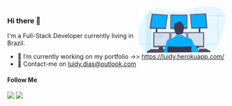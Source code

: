 <img width="40%" align="right" src="programming.svg"/>

### Hi there 👋

I'm a Full-Stack Developer currently living in Brazil.

- 🔭 I’m currently working on my portfolio ->> https://luidy.herokuapp.com/ 
- 📧 Contact-me on luidy.dias@outlook.com

#### Follow Me

[![](https://img.shields.io/badge/Linkedin-181717?style=for-the-badge&logo=linkedin)](https://www.linkedin.com/in/luidydias/)
[![](https://img.shields.io/badge/Instagram-181717?style=for-the-badge&logo=instagram)](https://www.instagram.com/luidydias_/)

